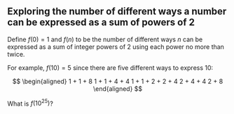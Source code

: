 ## Exploring the number of different ways a number can be expressed as a sum of powers of 2

Define $f(0)=1$ and $f(n)$ to be the number of different ways $n$ can be expressed as a sum of integer powers of $2$ using each power no more than twice.

For example, $f(10)=5$ since there are five different ways to express $10$:

$$
\begin{aligned}
1 + 1 + 8
1 + 1 + 4 + 4
1 + 1 + 2 + 2 + 4
2 + 4 + 4
2 + 8
\end{aligned}
$$

What is $f(10^{25})$?
